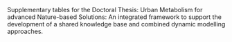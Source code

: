 Supplementary tables for the Doctoral Thesis: Urban Metabolism for advanced Nature-based Solutions: An integrated framework to support the
development of a shared knowledge base and combined dynamic modelling approaches.
